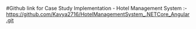 #Github link for Case Study Implementation - Hotel Management System :- 
  https://github.com/Kavya2716/HotelManagementSystem_.NETCore_Angular.git
